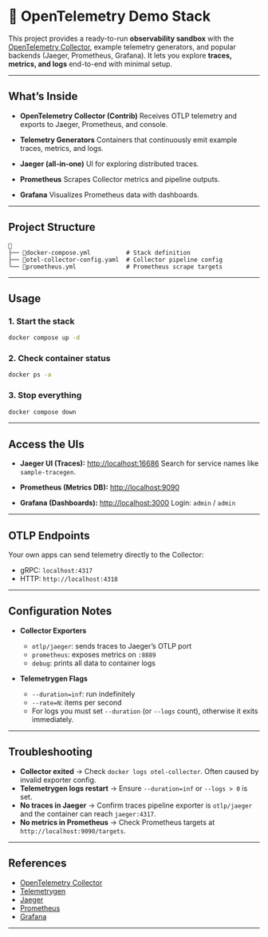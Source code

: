 # 🔭 OpenTelemetry Demo Stack

This project provides a ready-to-run **observability sandbox** with the [OpenTelemetry Collector](https://opentelemetry.io/docs/collector/), example telemetry generators, and popular backends (Jaeger, Prometheus, Grafana). It lets you explore **traces, metrics, and logs** end-to-end with minimal setup.

---

## What’s Inside

* **OpenTelemetry Collector (Contrib)**
  Receives OTLP telemetry and exports to Jaeger, Prometheus, and console.

* **Telemetry Generators**
  Containers that continuously emit example traces, metrics, and logs.

* **Jaeger (all-in-one)**
  UI for exploring distributed traces.

* **Prometheus**
  Scrapes Collector metrics and pipeline outputs.

* **Grafana**
  Visualizes Prometheus data with dashboards.

---

##  Project Structure

```
📂
├── 📄docker-compose.yml          # Stack definition
├── 📄otel-collector-config.yaml  # Collector pipeline config
└── 📄prometheus.yml              # Prometheus scrape targets
```

---

## Usage

### 1. Start the stack

```bash
docker compose up -d
```

### 2. Check container status

```bash
docker ps -a
```

### 3. Stop everything

```bash
docker compose down
```

---

## Access the UIs

* **Jaeger UI (Traces):** [http://localhost:16686](http://localhost:16686)
  Search for service names like `sample-tracegen`.

* **Prometheus (Metrics DB):** [http://localhost:9090](http://localhost:9090)

* **Grafana (Dashboards):** [http://localhost:3000](http://localhost:3000)
  Login: `admin` / `admin`

---

## OTLP Endpoints

Your own apps can send telemetry directly to the Collector:

* gRPC: `localhost:4317`
* HTTP: `http://localhost:4318`

---

## Configuration Notes

* **Collector Exporters**

  * `otlp/jaeger`: sends traces to Jaeger’s OTLP port
  * `prometheus`: exposes metrics on `:8889`
  * `debug`: prints all data to container logs

* **Telemetrygen Flags**

  * `--duration=inf`: run indefinitely
  * `--rate=N`: items per second
  * For logs you must set `--duration` (or `--logs` count), otherwise it exits immediately.

---

## Troubleshooting

* **Collector exited** → Check `docker logs otel-collector`. Often caused by invalid exporter config.
* **Telemetrygen logs restart** → Ensure `--duration=inf` or `--logs > 0` is set.
* **No traces in Jaeger** → Confirm traces pipeline exporter is `otlp/jaeger` and the container can reach `jaeger:4317`.
* **No metrics in Prometheus** → Check Prometheus targets at `http://localhost:9090/targets`.

---

## References

* [OpenTelemetry Collector](https://opentelemetry.io/docs/collector/)
* [Telemetrygen](https://github.com/open-telemetry/opentelemetry-collector-contrib/tree/main/cmd/telemetrygen)
* [Jaeger](https://www.jaegertracing.io/)
* [Prometheus](https://prometheus.io/)
* [Grafana](https://grafana.com/)

---
